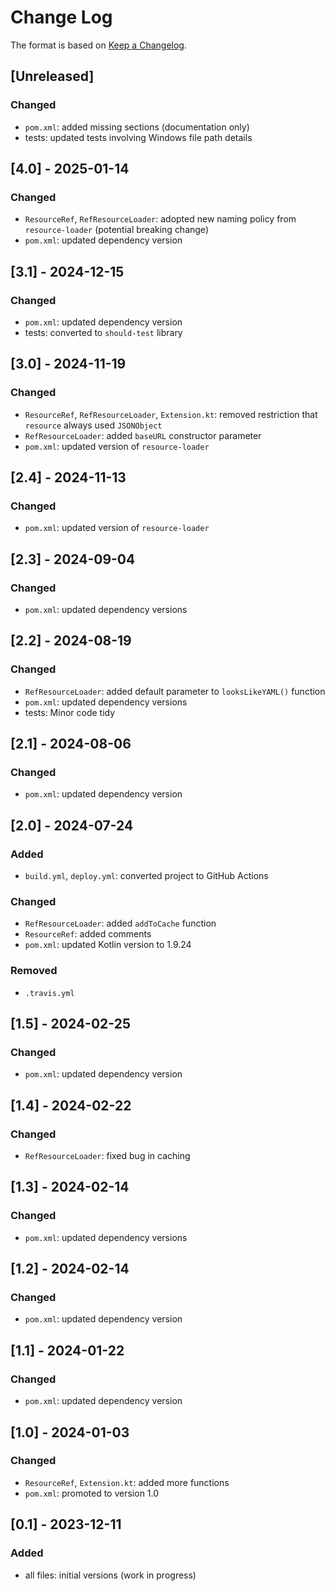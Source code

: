 # Change Log

The format is based on [Keep a Changelog](http://keepachangelog.com/).

## [Unreleased]
### Changed
- `pom.xml`: added missing sections (documentation only)
- tests: updated tests involving Windows file path details

## [4.0] - 2025-01-14
### Changed
- `ResourceRef`, `RefResourceLoader`: adopted new naming policy from `resource-loader` (potential breaking change)
- `pom.xml`: updated dependency version

## [3.1] - 2024-12-15
### Changed
- `pom.xml`: updated dependency version
- tests: converted to `should-test` library

## [3.0] - 2024-11-19
### Changed
- `ResourceRef`, `RefResourceLoader`, `Extension.kt`: removed restriction that `resource` always used `JSONObject`
- `RefResourceLoader`: added `baseURL` constructor parameter
- `pom.xml`: updated version of `resource-loader`

## [2.4] - 2024-11-13
### Changed
- `pom.xml`: updated version of `resource-loader`

## [2.3] - 2024-09-04
### Changed
- `pom.xml`: updated dependency versions

## [2.2] - 2024-08-19
### Changed
- `RefResourceLoader`: added default parameter to `looksLikeYAML()` function
- `pom.xml`: updated dependency versions
- tests: Minor code tidy

## [2.1] - 2024-08-06
### Changed
- `pom.xml`: updated dependency version

## [2.0] - 2024-07-24
### Added
- `build.yml`, `deploy.yml`: converted project to GitHub Actions
### Changed
- `RefResourceLoader`: added `addToCache` function
- `ResourceRef`: added comments
- `pom.xml`: updated Kotlin version to 1.9.24
### Removed
- `.travis.yml`

## [1.5] - 2024-02-25
### Changed
- `pom.xml`: updated dependency version

## [1.4] - 2024-02-22
### Changed
- `RefResourceLoader`: fixed bug in caching

## [1.3] - 2024-02-14
### Changed
- `pom.xml`: updated dependency versions

## [1.2] - 2024-02-14
### Changed
- `pom.xml`: updated dependency version

## [1.1] - 2024-01-22
### Changed
- `pom.xml`: updated dependency version

## [1.0] - 2024-01-03
### Changed
- `ResourceRef`, `Extension.kt`: added more functions
- `pom.xml`: promoted to version 1.0

## [0.1] - 2023-12-11
### Added
- all files: initial versions (work in progress)
